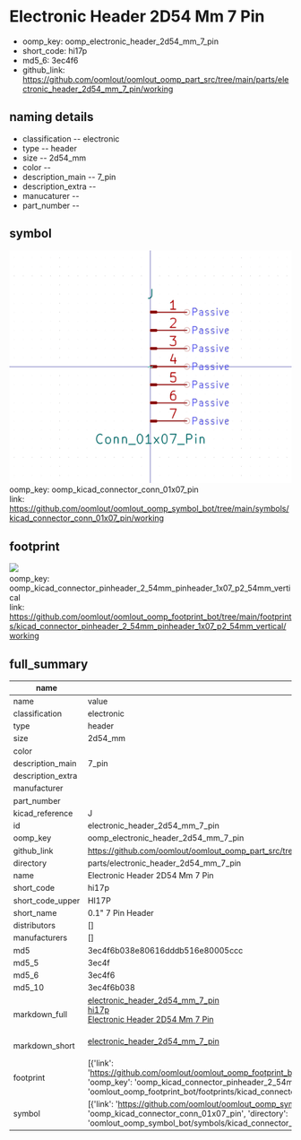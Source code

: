 # Electronic Header 2D54 Mm 7 Pin

  
* oomp_key: oomp_electronic_header_2d54_mm_7_pin 
* short_code: hi17p
* md5_6: 3ec4f6  
* github_link: https://github.com/oomlout/oomlout_oomp_part_src/tree/main/parts/electronic_header_2d54_mm_7_pin/working  
## naming details
* classification -- electronic
* type -- header
* size -- 2d54_mm
* color -- 
* description_main -- 7_pin
* description_extra -- 
* manucaturer -- 
* part_number -- 



## symbol

![](symbol/0/working/working_600.png)  
oomp_key: oomp_kicad_connector_conn_01x07_pin  
link: https://github.com/oomlout/oomlout_oomp_symbol_bot/tree/main/symbols/kicad_connector_conn_01x07_pin/working  

## footprint

![](footprint/0/working/working_600.png)  
oomp_key: oomp_kicad_connector_pinheader_2_54mm_pinheader_1x07_p2_54mm_vertical  
link: https://github.com/oomlout/oomlout_oomp_footprint_bot/tree/main/footprints/kicad_connector_pinheader_2_54mm_pinheader_1x07_p2_54mm_vertical/working  

## full_summary
| name | value | 
| --- | --- | 
| name | value | 
| classification | electronic | 
| type | header | 
| size | 2d54_mm | 
| color |  | 
| description_main | 7_pin | 
| description_extra |  | 
| manufacturer |  | 
| part_number |  | 
| kicad_reference | J | 
| id | electronic_header_2d54_mm_7_pin | 
| oomp_key | oomp_electronic_header_2d54_mm_7_pin | 
| github_link | https://github.com/oomlout/oomlout_oomp_part_src/tree/main/parts/electronic_header_2d54_mm_7_pin/working | 
| directory | parts/electronic_header_2d54_mm_7_pin | 
| name | Electronic Header 2D54 Mm 7 Pin | 
| short_code | hi17p | 
| short_code_upper | HI17P | 
| short_name | 0.1" 7 Pin Header | 
| distributors | [] | 
| manufacturers | [] | 
| md5 | 3ec4f6b038e80616dddb516e80005ccc | 
| md5_5 | 3ec4f | 
| md5_6 | 3ec4f6 | 
| md5_10 | 3ec4f6b038 | 
| markdown_full | [electronic_header_2d54_mm_7_pin](https://github.com/oomlout/oomlout_oomp_part_src/tree/main/parts/electronic_header_2d54_mm_7_pin/working)<br>[hi17p](https://github.com/oomlout/oomlout_oomp_part_src/tree/main/parts/electronic_header_2d54_mm_7_pin/working)<br>[Electronic Header 2D54 Mm 7 Pin](https://github.com/oomlout/oomlout_oomp_part_src/tree/main/parts/electronic_header_2d54_mm_7_pin/working)<br><br> | 
| markdown_short | [electronic_header_2d54_mm_7_pin](https://github.com/oomlout/oomlout_oomp_part_src/tree/main/parts/electronic_header_2d54_mm_7_pin/working)<br><br> | 
| footprint | [{'link': 'https://github.com/oomlout/oomlout_oomp_footprint_bot/tree/main/foootprntss/kicad_connector_pinheader_2_54mm_pinheader_1x07_p2_54mm_vertical', 'oomp_key': 'oomp_kicad_connector_pinheader_2_54mm_pinheader_1x07_p2_54mm_vertical', 'directory': 'oomlout_oomp_footprint_bot/footprints/kicad_connector_pinheader_2_54mm_pinheader_1x07_p2_54mm_vertical//working/working.kicad_mod'}] | 
| symbol | [{'link': 'https://github.com/oomlout/oomlout_oomp_symbol_bot/tree/main/symbols/kicad_connector_conn_01x07_pin', 'oomp_key': 'oomp_kicad_connector_conn_01x07_pin', 'directory': 'oomlout_oomp_symbol_bot/symbols/kicad_connector_conn_01x07_pin//working/working.kicad_sym'}] | 

